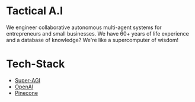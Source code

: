 # Tactical A.I

We engineer collaborative autonomous multi-agent systems for entrepreneurs and small businesses. We have 60+ years of life experience and a database of knowledge? We're like a supercomputer of wisdom!


# Tech-Stack 

* [Super-AGI](https://superagi.com/)
* [OpenAI](https://openai.com/)
* [Pinecone](https://www.pinecone.io/)




  




